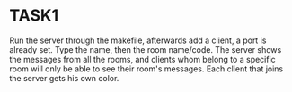 # TASK1
Run the server through the makefile, afterwards add a client, a port is already set.
Type the name, then the room name/code. The server shows the messages from all the rooms, and clients whom belong to a specific room
will only be able to see their room's messages. Each client that joins the server gets his own color.
